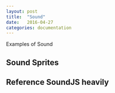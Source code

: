 ```yaml
---
layout: post
title:  "Sound"
date:   2016-04-27
categories: documentation
---
```


Examples of Sound

## Sound Sprites

## Reference SoundJS heavily
